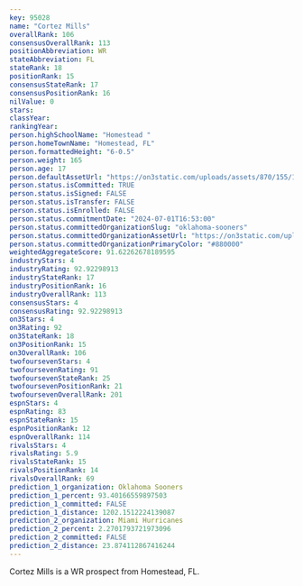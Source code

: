 ```yaml
---
key: 95028
name: "Cortez Mills"
overallRank: 106
consensusOverallRank: 113
positionAbbreviation: WR
stateAbbreviation: FL
stateRank: 18
positionRank: 15
consensusStateRank: 17
consensusPositionRank: 16
nilValue: 0
stars: 
classYear: 
rankingYear: 
person.highSchoolName: "Homestead "
person.homeTownName: "Homestead, FL"
person.formattedHeight: "6-0.5"
person.weight: 165
person.age: 17
person.defaultAssetUrl: "https://on3static.com/uploads/assets/870/155/155870.jpg"
person.status.isCommitted: TRUE
person.status.isSigned: FALSE
person.status.isTransfer: FALSE
person.status.isEnrolled: FALSE
person.status.commitmentDate: "2024-07-01T16:53:00"
person.status.committedOrganizationSlug: "oklahoma-sooners"
person.status.committedOrganizationAssetUrl: "https://on3static.com/uploads/assets/126/208/208126.svg"
person.status.committedOrganizationPrimaryColor: "#880000"
weightedAggregateScore: 91.62262678189595
industryStars: 4
industryRating: 92.92298913
industryStateRank: 17
industryPositionRank: 16
industryOverallRank: 113
consensusStars: 4
consensusRating: 92.92298913
on3Stars: 4
on3Rating: 92
on3StateRank: 18
on3PositionRank: 15
on3OverallRank: 106
twofoursevenStars: 4
twofoursevenRating: 91
twofoursevenStateRank: 25
twofoursevenPositionRank: 21
twofoursevenOverallRank: 201
espnStars: 4
espnRating: 83
espnStateRank: 15
espnPositionRank: 12
espnOverallRank: 114
rivalsStars: 4
rivalsRating: 5.9
rivalsStateRank: 15
rivalsPositionRank: 14
rivalsOverallRank: 69
prediction_1_organization: Oklahoma Sooners
prediction_1_percent: 93.40166559897503
prediction_1_committed: FALSE
prediction_1_distance: 1202.1512224139087
prediction_2_organization: Miami Hurricanes
prediction_2_percent: 2.2701793721973096
prediction_2_committed: FALSE
prediction_2_distance: 23.874112867416244
---
```

Cortez Mills is a WR prospect from Homestead, FL.